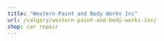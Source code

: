 ```yaml
---
title: "Western Paint and Body Works Inc"
url: /calgary/western-paint-and-body-works-inc/
shop: car repair
---
```

